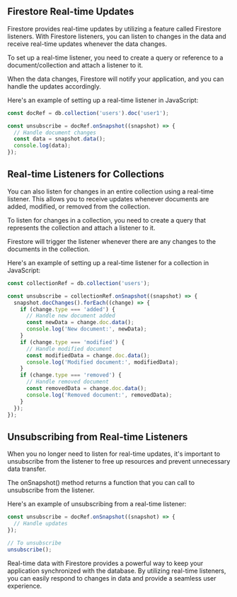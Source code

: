 ## Firestore Real-time Updates

Firestore provides real-time updates by utilizing a feature called Firestore listeners. With Firestore listeners, you can listen to changes in the data and receive real-time updates whenever the data changes.

To set up a real-time listener, you need to create a query or reference to a document/collection and attach a listener to it.

When the data changes, Firestore will notify your application, and you can handle the updates accordingly.

Here's an example of setting up a real-time listener in JavaScript:

```javascript
const docRef = db.collection('users').doc('user1');

const unsubscribe = docRef.onSnapshot((snapshot) => {
  // Handle document changes
  const data = snapshot.data();
  console.log(data);
});

```
## Real-time Listeners for Collections

You can also listen for changes in an entire collection using a real-time listener. This allows you to receive updates whenever documents are added, modified, or removed from the collection.

To listen for changes in a collection, you need to create a query that represents the collection and attach a listener to it.

Firestore will trigger the listener whenever there are any changes to the documents in the collection.

Here's an example of setting up a real-time listener for a collection in JavaScript:

```javascript
const collectionRef = db.collection('users');

const unsubscribe = collectionRef.onSnapshot((snapshot) => {
  snapshot.docChanges().forEach((change) => {
    if (change.type === 'added') {
      // Handle new document added
      const newData = change.doc.data();
      console.log('New document:', newData);
    }
    if (change.type === 'modified') {
      // Handle modified document
      const modifiedData = change.doc.data();
      console.log('Modified document:', modifiedData);
    }
    if (change.type === 'removed') {
      // Handle removed document
      const removedData = change.doc.data();
      console.log('Removed document:', removedData);
    }
  });
});

```

## Unsubscribing from Real-time Listeners

When you no longer need to listen for real-time updates, it's important to unsubscribe from the listener to free up resources and prevent unnecessary data transfer.

The onSnapshot() method returns a function that you can call to unsubscribe from the listener.

Here's an example of unsubscribing from a real-time listener:

```javascript
const unsubscribe = docRef.onSnapshot((snapshot) => {
  // Handle updates
});

// To unsubscribe
unsubscribe();

```

Real-time data with Firestore provides a powerful way to keep your application synchronized with the database. By utilizing real-time listeners, you can easily respond to changes in data and provide a seamless user experience.